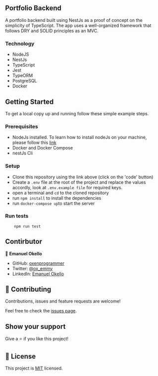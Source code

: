 ## Portfolio Backend
A portfolio backend built using NestJs as a proof of concept on the simplicity of TypeScript. The app uses a well-organized framework that follows DRY and SOLID principles as an MVC.

### Technology
- NodeJS
- NestJs
- TypeScript
- Jest
- TypeORM
- PostgreSQL
- Docker


## Getting Started

To get a local copy up and running follow these simple example steps.

### Prerequisites

- NodeJs installed. To learn how to install nodeJs on your machine, please follow this [link](https://nodejs.org/en/)
- Docker and Docker Compose
- nestJs Cli

### Setup

- Clone this repository using the link above (click on the 'code' button)
- Create a `.env` file at the root of the project and replace the values accordly, look at `.env.example file` for required keys.
- open a terminal and `cd` to the cloned repository
- run `npm install` to install the dependencies
- run `docker-compose up`to start the server


### Run tests

```
    npm run test
```


## Contirbutor

👤 **Emanuel Okello**

- GitHub: [oxenprogrammer](https://github.com/oxenprogrammer)
- Twitter: [@ox_emmy](https://twitter.com/ox_emmy)
- LinkedIn: [Emanuel Okello](https://www.linkedin.com/in/emanuel-okello/)


## 🤝 Contributing

Contributions, issues and feature requests are welcome!

Feel free to check the [issues page](https://github.com/oxenprogrammer/portfolio-server/issues).

## Show your support

Give a ⭐️ if you like this project!


## 📝 License

This project is [MIT](LICENSE) licensed.
